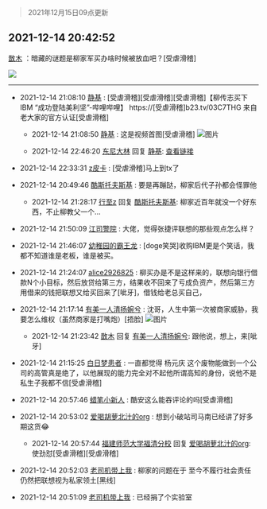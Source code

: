 > 2021年12月15日09点更新
<link rel="stylesheet" href="https://cdn.jsdelivr.net/gh/taotie6/sampleJSON@main/css/photo_show.css">
<meta name="referrer" content="no-referrer" />


 ## 2021-12-14 20:42:52 

 [㪚木](https://www.coolapk.com/feed/32128777?shareKey=MGU5NmUzM2NkNGU1NjFiODk4MmQ~) ：暗藏的谜题是柳家军买办啥时候被放血吧？[受虐滑稽] 

<div class="album">
<img class="img-item" src="https://image.coolapk.com/feed/2018/1217/07/1081091_1545003920_5732@216x196.gif" />
</div>

 ------- 

- 2021-12-14 21:08:10 [静基](uid=1353091) : [受虐滑稽][受虐滑稽][受虐滑稽]【柳传志买下IBM “成功登陆美利坚”-哔哩哔哩】 https://[受虐滑稽]b23.tv/03C7THG
来自老大家的官方认证[受虐滑稽] 

    - 2021-12-14 21:08:50 [静基](uid=1353091) : 这是视频首图[受虐滑稽] ![图片](https://image.coolapk.com/feed/2021/1214/21/1353091_82214d2c_7329_9576_335@1080x920.jpeg)

    - 2021-12-14 22:46:20 [东尼大林](uid=1612569) 回复 [静基](uid=1353091): <a class="feed-link-url" href="https://b23.tv/03C7THG" title="https://b23.tv/03C7THG" target="_blank" rel="nofollow">查看链接</a> 

- 2021-12-14 22:33:31 [z皮卡](uid=1896403) : [受虐滑稽]马上到tx了 

- 2021-12-14 20:49:46 [酷斯托夫斯基](uid=3538227) : 要是再蹦跶，柳家后代子孙都会怪罪他 

    - 2021-12-14 21:28:17 [行至z](uid=582810) 回复 [酷斯托夫斯基](uid=3538227): 柳家近百年就没一个好东西，不止柳教父一个... 

- 2021-12-14 21:50:09 [江司警院](uid=1105985) : 大佬，觉得张捷评联想的那些观点怎么样？ 

- 2021-12-14 21:46:07 [幼稚园的霸王龙](uid=1554606) : [doge笑哭]收购IBM更是个笑话，我都不知道谁是老板，谁是被买。 

- 2021-12-14 21:24:07 [alice2926825](uid=1064232) : 柳买办是不是这样来的，联想向银行借款N个小目标，然后放贷给第三方，结果收不回来了亏成负资产，然后第三方用借来的钱把联想又给买回来了[呲牙]，借钱给老总买自己， 

- 2021-12-14 21:17:14 [有美一人清扬婉兮](uid=1179818) : 沈哥，人生中第一次被商家威胁，我要怎么维权（虽然商家是打嘴炮）[捂脸] ![图片](https://image.coolapk.com/feed/2021/1214/21/1179818_494eeb55_7833_2354_960@1382x1154.jpeg)

    - 2021-12-14 21:23:42 [㪚木](uid=1081091) 回复 [有美一人清扬婉兮](uid=1179818): 跟他说，想上，来[呲牙] 

- 2021-12-14 21:15:25 [白日梦患者](uid=533502) : 一直都觉得 杨元庆 这个废物能做到一个公司的高管真是绝了，以他展现的能力完全对不起他所谓高知的身份，说他不是私生子我都不信[受虐滑稽] 

- 2021-12-14 20:57:46 [蜡笔小新人](uid=4236945) : 酷安这么能吞评论的吗[受虐滑稽] 

- 2021-12-14 20:53:02 [爱喝胡萝北汁的org](uid=1377468) : 想到小破站司马南已经讲了好多期这货😂 

    - 2021-12-14 20:57:44 [福建师范大学福清分校](uid=1942885) 回复 [爱喝胡萝北汁的org](uid=1377468): 使劲怼[受虐滑稽][受虐滑稽] 

- 2021-12-14 20:52:03 [老司机带上我](uid=1912353) : 柳家的问题在于 至今不履行社会责任 仍然把联想视为私家领土[黑线] 

- 2021-12-14 20:51:09 [老司机带上我](uid=1912353) : 已经捐了个实验室 

